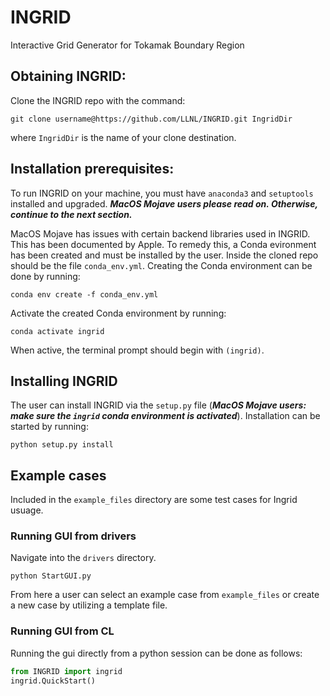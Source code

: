 # INGRID
Interactive Grid Generator for Tokamak Boundary Region

## Obtaining INGRID:
Clone the INGRID repo with the command:
```console
git clone username@https://github.com/LLNL/INGRID.git IngridDir
```
where ``IngridDir`` is the name of your clone destination.

## Installation prerequisites:
To run INGRID on your machine, you must have ``anaconda3`` and ``setuptools`` installed
and upgraded. ***MacOS Mojave users please read on. Otherwise, continue to the next section.***

MacOS Mojave has issues with certain backend libraries used in INGRID. This has been documented by Apple. To remedy this, a Conda evironment has been created and must be installed by the user. Inside the cloned repo should be the file ``conda_env.yml``. Creating the Conda environment can be done by running:
```console
conda env create -f conda_env.yml
```
Activate the created Conda environment by running:
```console
conda activate ingrid
```
When active, the terminal prompt should begin with ``(ingrid)``.

## Installing INGRID
The user can install INGRID via the ``setup.py`` file (***MacOS Mojave users: make sure the ``ingrid`` conda environment is activated***). Installation can be started by running: 
```console
python setup.py install
```

## Example cases
Included in the ``example_files`` directory are some test cases for Ingrid usuage.

### Running GUI from drivers
Navigate into the ``drivers`` directory.
```console
python StartGUI.py
```
From here a user can select an example case from ``example_files`` or create a new case by utilizing a template file.

### Running GUI from CL
Running the gui directly from a python session can be done as follows:
```python
from INGRID import ingrid
ingrid.QuickStart()
```